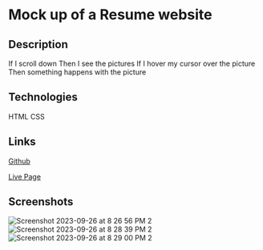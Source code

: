 # Mock up of a Resume website 
## Description 
If I scroll down 
Then I see the pictures
If I hover my cursor over the picture
Then something happens with the picture 

## Technologies
HTML 
CSS 

## Links 
[Github](https://github.com/RhettRoseman/upgraded-rotary-phone/tree/main)


[Live Page](https://rhettroseman.github.io/upgraded-rotary-phone/)

## Screenshots 

![Screenshot 2023-09-26 at 8 26 56 PM 2](https://github.com/RhettRoseman/upgraded-rotary-phone/assets/140462841/d31918fe-1875-4f0b-937e-d3d6582eab6d)
![Screenshot 2023-09-26 at 8 28 39 PM 2](https://github.com/RhettRoseman/upgraded-rotary-phone/assets/140462841/2ed52e8b-69c5-4ca8-be02-853f2bda57a1)
![Screenshot 2023-09-26 at 8 29 00 PM 2](https://github.com/RhettRoseman/upgraded-rotary-phone/assets/140462841/3ed60577-68f9-40a4-b34a-2603b60594d3)

